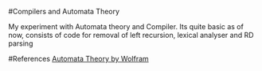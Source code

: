 #Compilers and Automata Theory

My experiment with Automata theory and Compiler.
Its quite basic as of now, consists of code for removal of left recursion, lexical analyser and RD parsing

#References
[Automata Theory by Wolfram](http://mathworld.wolfram.com/AutomataTheory.html)
